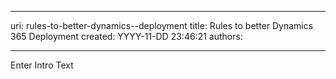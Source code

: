 

---
uri: rules-to-better-dynamics--deployment
title: Rules to better Dynamics 365 Deployment
created: YYYY-11-DD 23:46:21
authors:

---




<span class='intro'> ​Enter Intro Text<br> </span>




